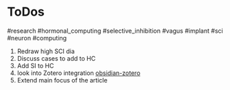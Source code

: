 # ToDos
#research
#hormonal_computing
#selective_inhibition
#vagus
#implant
#sci
#neuron 
#computing

1. Redraw high SCI dia
2. Discuss cases to add to HC
3. Add SI to HC
4. look into Zotero integration
[obsidian-zotero](https://github.com/mgmeyers/obsidian-zotero-integration)
5. Extend main focus of the article 